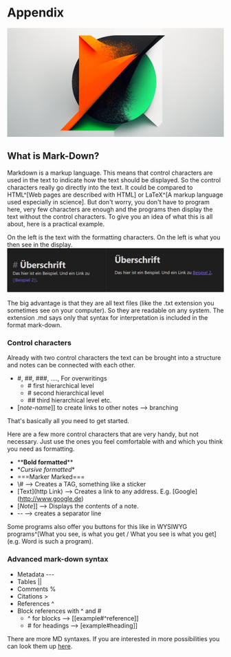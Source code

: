 # Appendix

![Markdown](images/Markdown.png)
## What is Mark-Down?

Markdown is a markup language. This means that control characters are used in the text to indicate how the text should be displayed. So the control characters really go directly into the text. It could be compared to HTML^[Web pages are described with HTML] or LaTeX^[A markup language used especially in science]. But don't worry, you don't have to program here, very few characters are enough and the programs then display the text without the control characters.
To give you an idea of what this is all about, here is a practical example.

On the left is the text with the formatting characters. On the left is what you then see in the display.
![Comparison to mark-down syntax and rendered view](images/Vergleich-MarkDown-Gerendert.png)

The big advantage is that they are all text files (like the .txt extension you sometimes see on your computer). So they are readable on any system. The extension .md says only that syntax for interpretation is included in the format mark-down.

### Control characters

Already with two control characters the text can be brought into a structure and notes can be connected with each other.

- \#, \##, \###, ...., For overwritings
	- \# first hierarchical level
	- \# second hierarchical level
	- \#\# third hierarchical level etc.
- \[_note-name_]] to create links to other notes --> branching

That's basically all you need to get started.

Here are a few more control characters that are very handy, but not necessary. Just use the ones you feel comfortable with and which you think you need as formatting.

- \*\***Bold formatted**\*\*
- \**Cursive formatted*\*
- \=\==Marker Marked==\=
- \\# --> Creates a TAG, something like a sticker
- \[Text\](http Link) --> Creates a link to any address. E.g. \[Google\](http://www.google.de)
- \[_Note_\]\] --> Displays the contents of a note.
- \-\- --> creates a separator line

Some programs also offer you buttons for this like in WYSIWYG programs^[What you see, is what you get / What you see is what you get] (e.g. Word is such a program).


### Advanced mark-down syntax

- Metadata \---
- Tables \|\|
- Comments \%
- Citations \>
- References \^
- Block references with ^ and #
  - \^ for blocks --> \[\[example\#^reference\]\]
  - \# for headings --> \[example\#heading\]\]

There are more MD syntaxes. If you are interested in more possibilities you can look them up [here](https://www.markdownguide.org/basic-syntax/).
<script src="https://giscus.app/client.js"
        data-repo="cogneon/lernos-zettelkasten"
        data-repo-id="R_kgDOI5YY1w"
        data-category="Announcements"
        data-category-id="DIC_kwDOI5YY184CUTx3"
        data-mapping="pathname"
        data-strict="0"
        data-reactions-enabled="1"
        data-emit-metadata="0"
        data-input-position="bottom"
        data-theme="light"
        data-lang="en"
        crossorigin="anonymous"
        async>
</script>
